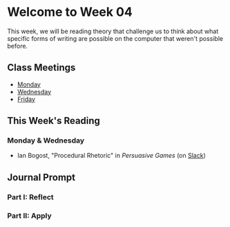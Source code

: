# Welcome to Week 04

This week, we will be reading theory that challenge us to think about what specific forms of writing are possible on the computer that weren't possible before.

## Class Meetings

* [Monday](day10.md)
* [Wednesday](day11.md)
* [Friday](day12.md)

## This Week's Reading

### Monday & Wednesday

* Ian Bogost, "Procedural Rhetoric" in *Persuasive Games* (on [Slack](https://engl460.slack.com/files))

## Journal Prompt

### Part I: Reflect

### Part II: Apply